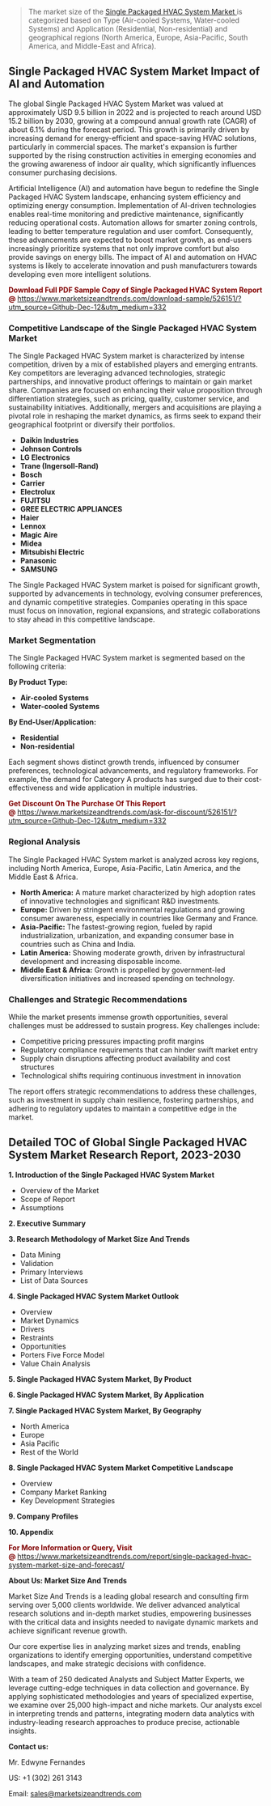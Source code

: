 <blockquote><p>The market size of the <a href="https://www.marketsizeandtrends.com/download-sample/526151/?utm_source=Github-Dec-12&amp;utm_medium=332" target="_blank">Single Packaged HVAC System Market </a>is categorized based on Type (Air-cooled Systems, Water-cooled Systems) and Application (Residential, Non-residential) and geographical regions (North America, Europe, Asia-Pacific, South America, and Middle-East and Africa).</p></blockquote><p><h2>Single Packaged HVAC System Market Impact of AI and Automation</h2><p>The global Single Packaged HVAC System Market was valued at approximately USD 9.5 billion in 2022 and is projected to reach around USD 15.2 billion by 2030, growing at a compound annual growth rate (CAGR) of about 6.1% during the forecast period. This growth is primarily driven by increasing demand for energy-efficient and space-saving HVAC solutions, particularly in commercial spaces. The market's expansion is further supported by the rising construction activities in emerging economies and the growing awareness of indoor air quality, which significantly influences consumer purchasing decisions.</p><p>Artificial Intelligence (AI) and automation have begun to redefine the Single Packaged HVAC System landscape, enhancing system efficiency and optimizing energy consumption. Implementation of AI-driven technologies enables real-time monitoring and predictive maintenance, significantly reducing operational costs. Automation allows for smarter zoning controls, leading to better temperature regulation and user comfort. Consequently, these advancements are expected to boost market growth, as end-users increasingly prioritize systems that not only improve comfort but also provide savings on energy bills. The impact of AI and automation on HVAC systems is likely to accelerate innovation and push manufacturers towards developing even more intelligent solutions.</p></p><p><strong><span style="color: #800000;">Download Full PDF Sample Copy of Single Packaged HVAC System Report @</span>&nbsp;</strong><a href="https://www.marketsizeandtrends.com/download-sample/526151/?utm_source=Github-Dec-12&amp;utm_medium=332">https://www.marketsizeandtrends.com/download-sample/526151/?utm_source=Github-Dec-12&amp;utm_medium=332</a></p><h3>Competitive Landscape of the Single Packaged HVAC System Market</h3><p>The Single Packaged HVAC System market is characterized by intense competition, driven by a mix of established players and emerging entrants. Key competitors are leveraging advanced technologies, strategic partnerships, and innovative product offerings to maintain or gain market share. Companies are focused on enhancing their value proposition through differentiation strategies, such as pricing, quality, customer service, and sustainability initiatives. Additionally, mergers and acquisitions are playing a pivotal role in reshaping the market dynamics, as firms seek to expand their geographical footprint or diversify their portfolios.</p><p><strong><p><ul><li>Daikin Industries </li><li> Johnson Controls </li><li> LG Electronics </li><li> Trane (Ingersoll-Rand) </li><li> Bosch </li><li> Carrier </li><li> Electrolux </li><li> FUJITSU </li><li> GREE ELECTRIC APPLIANCES </li><li> Haier </li><li> Lennox </li><li> Magic Aire </li><li> Midea </li><li> Mitsubishi Electric </li><li> Panasonic </li><li> SAMSUNG</p></li></ul></p></strong></p><p>The Single Packaged HVAC System market is poised for significant growth, supported by advancements in technology, evolving consumer preferences, and dynamic competitive strategies. Companies operating in this space must focus on innovation, regional expansions, and strategic collaborations to stay ahead in this competitive landscape.</p><h3>Market Segmentation</h3><p>The Single Packaged HVAC System market is segmented based on the following criteria:</p><p><strong>By Product Type:</strong></p><p><strong><p><ul><li>Air-cooled Systems </li><li> Water-cooled Systems</p></li></ul></p></strong></p><p><strong>By End-User/Application:</strong></p><p><strong><p><ul><li>Residential </li><li> Non-residential</p></li></ul></p></strong></p><p>Each segment shows distinct growth trends, influenced by consumer preferences, technological advancements, and regulatory frameworks. For example, the demand for Category A products has surged due to their cost-effectiveness and wide application in multiple industries.</p><p><strong><span style="color: #800000;">Get Discount On The Purchase Of This Report @&nbsp;</span></strong><a href="https://www.marketsizeandtrends.com/ask-for-discount/526151/?utm_source=Github-Dec-12&amp;utm_medium=332">https://www.marketsizeandtrends.com/ask-for-discount/526151/?utm_source=Github-Dec-12&amp;utm_medium=332</a></p><h3>Regional Analysis</h3><p>The Single Packaged HVAC System market is analyzed across key regions, including North America, Europe, Asia-Pacific, Latin America, and the Middle East &amp; Africa.</p><ul><li><strong>North America:</strong> A mature market characterized by high adoption rates of innovative technologies and significant R&amp;D investments.</li><li><strong>Europe:</strong> Driven by stringent environmental regulations and growing consumer awareness, especially in countries like Germany and France.</li><li><strong>Asia-Pacific:</strong> The fastest-growing region, fueled by rapid industrialization, urbanization, and expanding consumer base in countries such as China and India.</li><li><strong>Latin America:</strong> Showing moderate growth, driven by infrastructural development and increasing disposable income.</li><li><strong>Middle East &amp; Africa:</strong> Growth is propelled by government-led diversification initiatives and increased spending on technology.</li></ul><h3>Challenges and Strategic Recommendations</h3><p>While the market presents immense growth opportunities, several challenges must be addressed to sustain progress. Key challenges include:</p><ul><li>Competitive pricing pressures impacting profit margins</li><li>Regulatory compliance requirements that can hinder swift market entry</li><li>Supply chain disruptions affecting product availability and cost structures</li><li>Technological shifts requiring continuous investment in innovation</li></ul><p>The report offers strategic recommendations to address these challenges, such as investment in supply chain resilience, fostering partnerships, and adhering to regulatory updates to maintain a competitive edge in the market.</p><h2>Detailed TOC of Global Single Packaged HVAC System Market Research Report, 2023-2030</h2><p><strong>1. Introduction of the Single Packaged HVAC System Market</strong></p><ul><li>Overview of the Market</li><li>Scope of Report</li><li>Assumptions&nbsp;</li></ul><p><strong>2. Executive Summary</strong></p><p><strong>3. Research Methodology of <strong>Market Size And Trends</strong></strong></p><ul><li>Data Mining</li><li>Validation</li><li>Primary Interviews</li><li>List of Data Sources&nbsp;</li></ul><p><strong>4. Single Packaged HVAC System Market Outlook</strong></p><ul><li>Overview</li><li>Market Dynamics</li><li>Drivers</li><li>Restraints</li><li>Opportunities</li><li>Porters Five Force Model</li><li>Value Chain Analysis&nbsp;</li></ul><p><strong>5. Single Packaged HVAC System Market, By Product</strong></p><p><strong>6. Single Packaged HVAC System Market, By Application</strong></p><p><strong>7. Single Packaged HVAC System Market, By Geography</strong></p><ul><li>North America</li><li>Europe</li><li>Asia Pacific</li><li>Rest of the World&nbsp;</li></ul><p><strong>8. Single Packaged HVAC System Market Competitive Landscape</strong></p><ul><li>Overview</li><li>Company Market Ranking</li><li>Key Development Strategies&nbsp;</li></ul><p><strong>9. Company Profiles</strong></p><p><strong>10. Appendix</strong></p><p><strong><span style="color: #800000;">For More Information or Query, Visit @&nbsp;</span></strong><a href="https://www.marketsizeandtrends.com/report/single-packaged-hvac-system-market-size-and-forecast/">https://www.marketsizeandtrends.com/report/single-packaged-hvac-system-market-size-and-forecast/</a></p><p></p><p><strong>About Us:&nbsp;Market Size And Trends</strong></p><p>Market Size And Trends&nbsp;is a leading global research and consulting firm serving over 5,000 clients worldwide. We deliver advanced analytical research solutions and in-depth market studies, empowering businesses with the critical data and insights needed to navigate dynamic markets and achieve significant revenue growth.</p><p>Our core expertise lies in analyzing market sizes and trends, enabling organizations to identify emerging opportunities, understand competitive landscapes, and make strategic decisions with confidence.</p><p>With a team of 250 dedicated Analysts and Subject Matter Experts, we leverage cutting-edge techniques in data collection and governance. By applying sophisticated methodologies and years of specialized expertise, we examine over 25,000 high-impact and niche markets. Our analysts excel in interpreting trends and patterns, integrating modern data analytics with industry-leading research approaches to produce precise, actionable insights.</p><p><strong>Contact us:</strong></p><p>Mr. Edwyne Fernandes</p><p>US: +1 (302) 261 3143</p><p>Email: <a href="mailto:sales@marketsizeandtrends.com">sales@marketsizeandtrends.com</a>&nbsp;</p>
